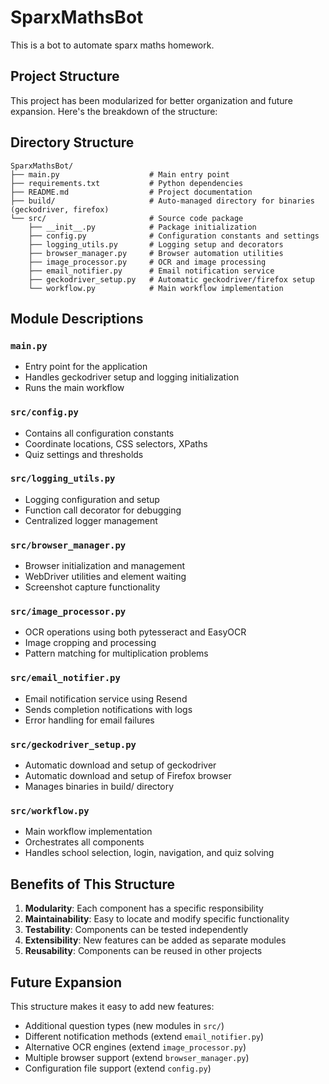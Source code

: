 # SparxMathsBot

This is a bot to automate sparx maths homework.

## Project Structure

This project has been modularized for better organization and future expansion. Here's the breakdown of the structure:

## Directory Structure

```files
SparxMathsBot/
├── main.py                    # Main entry point
├── requirements.txt           # Python dependencies
├── README.md                  # Project documentation
├── build/                     # Auto-managed directory for binaries (geckodriver, firefox)
└── src/                       # Source code package
    ├── __init__.py            # Package initialization
    ├── config.py              # Configuration constants and settings
    ├── logging_utils.py       # Logging setup and decorators
    ├── browser_manager.py     # Browser automation utilities
    ├── image_processor.py     # OCR and image processing
    ├── email_notifier.py      # Email notification service
    ├── geckodriver_setup.py   # Automatic geckodriver/firefox setup
    └── workflow.py            # Main workflow implementation
```

## Module Descriptions

### `main.py`

- Entry point for the application
- Handles geckodriver setup and logging initialization
- Runs the main workflow

### `src/config.py`

- Contains all configuration constants
- Coordinate locations, CSS selectors, XPaths
- Quiz settings and thresholds

### `src/logging_utils.py`

- Logging configuration and setup
- Function call decorator for debugging
- Centralized logger management

### `src/browser_manager.py`

- Browser initialization and management
- WebDriver utilities and element waiting
- Screenshot capture functionality

### `src/image_processor.py`

- OCR operations using both pytesseract and EasyOCR
- Image cropping and processing
- Pattern matching for multiplication problems

### `src/email_notifier.py`

- Email notification service using Resend
- Sends completion notifications with logs
- Error handling for email failures

### `src/geckodriver_setup.py`

- Automatic download and setup of geckodriver
- Automatic download and setup of Firefox browser
- Manages binaries in build/ directory

### `src/workflow.py`

- Main workflow implementation
- Orchestrates all components
- Handles school selection, login, navigation, and quiz solving

## Benefits of This Structure

1. **Modularity**: Each component has a specific responsibility
2. **Maintainability**: Easy to locate and modify specific functionality
3. **Testability**: Components can be tested independently
4. **Extensibility**: New features can be added as separate modules
5. **Reusability**: Components can be reused in other projects

## Future Expansion

This structure makes it easy to add new features:

- Additional question types (new modules in `src/`)
- Different notification methods (extend `email_notifier.py`)
- Alternative OCR engines (extend `image_processor.py`)
- Multiple browser support (extend `browser_manager.py`)
- Configuration file support (extend `config.py`)
